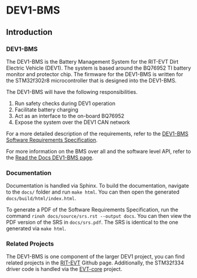 # DEV1-BMS

## Introduction

### DEV1-BMS

The DEV1-BMS is the Battery Management System for the RIT-EVT Dirt
Electric Vehicle (DEV1). The system is based around the BQ76952 TI battery
monitor and protector chip. The firmware for the DEV1-BMS is written for
the STM32f302r8 microcontroller that is designed into the DEV1-BMS.

The DEV1-BMS will have the following responsibilities.

1. Run safety checks during DEV1 operation
2. Facilitate battery charging
3. Act as an interface to the on-board BQ76952
4. Expose the system over the DEV1 CAN network

For a more detailed description of the requirements, refer to the
[DEV1-BMS Software Requirements Specification](https://dev1-bms.readthedocs.io/en/latest/srs.html).

For more information on the BMS over all and the software level API,
refer to the
[Read the Docs DEV1-BMS page](https://dev1-bms.readthedocs.io/en/latest/index.html).

### Documentation

Documentation is handled via Sphinx. To build the documentation, navigate
to the `docs/` folder and run `make html`. You can then open the generated
`docs/build/html/index.html`.

To generate a PDF of the Software Requirements Specification, run the command
`rinoh docs/source/srs.rst --output docs`. You can then view the PDF version
of the SRS in `docs/srs.pdf`. The SRS is identical to the one generated via
`make html`.

### Related Projects

The DEV1-BMS is one component of the larger DEV1 project, you can find related
projects in the [RIT-EVT](https://github.com/RIT-EVT) Github page.
Additionally, the STM32f334 driver code is handled via the
[EVT-core](https://github.com/RIT-EVT/EVT-core) project.
